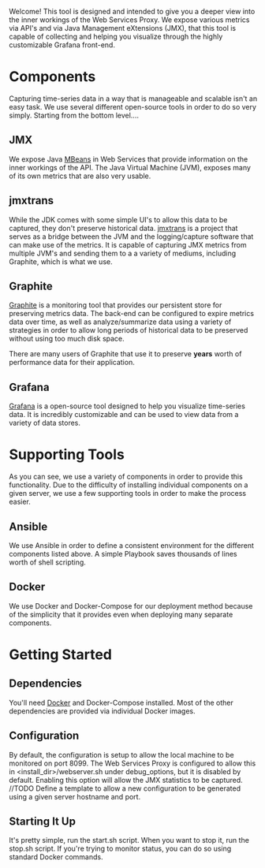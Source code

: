Welcome! This tool is designed and intended to give you a deeper view into the inner workings of the Web Services Proxy. We expose various metrics via API's and via Java Management eXtensions (JMX), that this tool is capable of collecting and helping you visualize through the highly customizable Grafana front-end.

# Components
Capturing time-series data in a way that is manageable and scalable isn't an easy task. We use several different open-source tools in order to do so very simply. Starting from the bottom level....

## JMX
We expose Java [MBeans](https://docs.oracle.com/javase/tutorial/jmx/mbeans/index.html) in Web Services that provide information on the inner workings of the API. The Java Virtual Machine (JVM), exposes many of its own metrics that are also very usable.

## jmxtrans
While the JDK comes with some simple UI's to allow this data to be captured, they don't preserve historical data. [jmxtrans](https://github.com/jmxtrans/jmxtrans) is a project that serves as a bridge between the JVM and the logging/capture software that can make use of the metrics. It is capable of capturing JMX metrics from multiple JVM's and sending them to a a variety of mediums, including Graphite, which is what we use.

## Graphite
[Graphite](https://graphiteapp.org/) is a monitoring tool that provides our persistent store for preserving metrics data. The back-end can be configured to expire metrics data over time, as well as analyze/summarize data using a variety of strategies in order to allow long periods of historical data to be preserved without using too much disk space.

There are many users of Graphite that use it to preserve **years** worth of performance data for their application.

## Grafana
[Grafana](https://grafana.com/) is a open-source tool designed to help you visualize time-series data. It is incredibly customizable and can be used to view data from a variety of data stores.


# Supporting Tools
As you can see, we use a variety of components in order to provide this functionality. Due to the difficulty of installing individual components on a given server, we use a few supporting tools in order to make the process easier.

## Ansible
We use Ansible in order to define a consistent environment for the different components listed above. A simple Playbook saves thousands of lines worth of shell scripting.

## Docker
We use Docker and Docker-Compose for our deployment method because of the simplicity that it provides even when deploying many separate components.

# Getting Started
## Dependencies
You'll need [Docker](https://docs.docker.com/install/) and Docker-Compose installed. Most of the other dependencies are provided via individual Docker images.

## Configuration
By default, the configuration is setup to allow the local machine to be monitored on port 8099. The Web Services Proxy is configured to allow this in <install_dir>/webserver.sh under debug_options, but it is disabled by default. Enabling this option will allow the JMX statistics to be captured. 
//TODO Define a template to allow a new configuration to be generated using a given server hostname and port.

## Starting It Up
It's pretty simple, run the start.sh script. When you want to stop it, run the stop.sh script. If you're trying to monitor status, you can do so using standard Docker commands.
